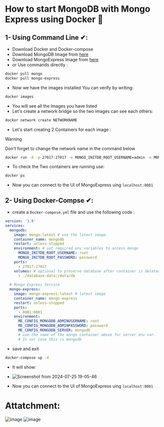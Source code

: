 # How to start MongoDB with Mongo Express using Docker 🐳
## 1- Using Command Line ✔:
-   Download Docker and Docker-compose 
-   Download MongoDB Image from [here](https://hub.docker.com/_/mongo) 
-   Download MongoExpress Image from [here](https://hub.docker.com/_/mongo-express)
-   or Use commands directly :
```bash
docker pull mongo
docker pull mongo-express
```
-   Now we have the images installed You can verify by writing:
```bash
docker images
```
- You will see all the Images you have listed
- Let's create a network bridge so the two images can see each others:
```bash
docker network create NETWORKNAME
```
- Let's start creating 2 Containers for each image :
> [!WARNING]
> Don't forget to change the network name in the command below

```bash
docker run -d -p 27017:27017 -e MONGO_INITDB_ROOT_USERNAME=admin -e MONGO_INITDB_ROOT_PASSWORD=pass --name mongo --network mongo-network mongo
```
- To check the Two containers are running use:
```bash
docker ps
```

- Now you can connect to the UI of MongoExpress uing 
`localhost:8081`



## 2- Using Docker-Compse ✔:
- create a `Docker-compose.yml` file and use the following code :
```yml
version: '3.8'
services:
  mongodb:
    image: mongo:latest # use the latest image.
    container_name: mongodb
    restart: unless-stopped
    environment: # set required env variables to access mongo
      MONGO_INITDB_ROOT_USERNAME: root
      MONGO_INITDB_ROOT_PASSWORD: password
    ports:
      - 27017:27017
    volumes: # optional to preserve database after container is deleted.
      - ./database-data:/data/db
  
  # Mongo Express Service
  mongo-express:
    image: mongo-express:latest # latest image
    container_name: mongo-express
    restart: unless-stopped
    ports:
      - 8081:8081
    environment:
      ME_CONFIG_MONGODB_ADMINUSERNAME: root
      ME_CONFIG_MONGODB_ADMINPASSWORD: password
      ME_CONFIG_MONGODB_SERVER: mongodb 
      # use the name of the mongo container above for server env var.
      # In our case this is mongodb
```
-   save and exit
```bash
docker-compose up -d
```
- It will show:
- ![Screenshot from 2024-07-25 19-05-46](https://github.com/user-attachments/assets/a25dce2a-1042-400c-a0c2-a6277e04b04e)




- Now you can connect to the UI of MongoExpress uing 
`localhost:8081`


# Attatchment:
![image](https://github.com/user-attachments/assets/b3a2a491-6d1d-435c-ac55-425ffbc3dee6)
![image](https://github.com/user-attachments/assets/36f26a29-72b5-4cec-8948-1e9417e8400d)


